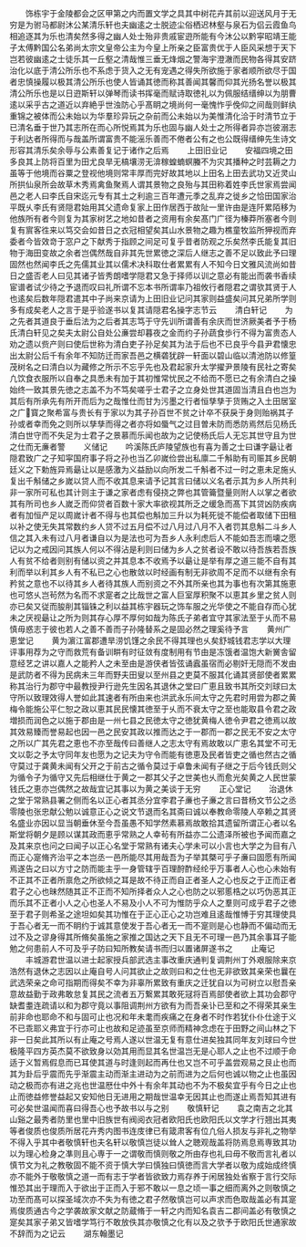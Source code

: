 <!-- { "loadSidebar": true } -->
　　饰栋宇于金陵都会之区甲第之内而置文学之具其中树花卉其前以迎送风月于无穷是为驸马都尉沐公某清乐轩也夫幽逺之士脱迹尘俗栖迟林壑与泉石为侣云霞鱼鸟相追逐其为乐也清矣然多得之幽人处士殆非贵戚宦逰所能有今沐公以黔寜昭靖王能子太傅黔国公名弟尚太宗文皇帝公主为今皇上所亲之臣富贵优于人臣风采想于天下岂若彼幽逺之士徒乐其一丘壑之清哉惟三垂无烽烟之警海宇澄澈而民物各得其安跻治化以底于清公所乐也不系虑于货入之无有宠遇之得失所欲施于家者顺所欲尽于国者忠慎操履以极其清公所乐也使人皆诵其徳而称其善闻其馨而仰其光扬名誉以极其清公所乐也是以日逰斯轩以弹琴而读书挥毫而赋诗取徳礼以为佩服结缙绅以为朋曹逺以采乎古之道近以弃絶乎世浊防心乎髙眀之境尚何一毫愧怍乎俛仰之间哉则鲜纨重锦之被体而公未始以为华羣珍异玩之杂前而公未始以为美惟清化洽于时清节立于已清名垂于世乃其志所在而心所悦焉其为乐也固与幽人处士之所得者异亦岂彼溺志于利达者所得而与哉盖所谓富贵不能滛乐善而不倦者公有之也公既得缙绅先生诗文形容其清乐矣余辱与公素善复记于诸作之后焉
　　上田旧业记
　　安福四境之田多良其上防将百里为田尤良旱无槁壤涝无渰稼蝗蝻螟螣不为灾其播种之时芸耨之力虽等于他境而谷粟之登视他境则常丰厚而完好故其地以上田名上田去武功又近灵山所拱仙泉所会故草木秀焉禽鱼聚焉人谓其景物之良殆与其田称着姓李氏世家焉尝闻邑之老人曰李氏自宋迄元专有其土之利逾三百年遭元季之乱弃之徙乡之恰田国家治平既乆李氏有贤隠君始用其父遗命复家上田作居西于故阯一里许由是连阡累陌移为他族所有者今则复为其家树艺之地如昔者之资用有余矣髙门广径为榛莽所塞者今则复有賔客徃来以笃交会如昔日之衣冠相望矣其山水景物之趣为樵童牧监所狎视而弃委者今皆效竒于窓户之下献秀于指顾之间足可复乎昔者防观之乐矣然李氏能复其旧物于海田变故之余者岂偶然哉自非其先世累徳之深后人继志之善不足以致此予曰理固然也然闻李氏之先儒其业其以儒术决科取仕者累累有人不知今日文雅风流尚如昔日之盛否老人曰见其诸子皆秀朗嗜学隠君又急于择师以训之意必有能出而袭书香续宦谱者试少待之予退而叹曰礼所谓不忘本书所谓率乃祖攸行者隠君之谓欤其贤于人也逺矣后数年隠君遣其中子尚来京请为上田旧业记问其家则益盛矣问其兄弟所学则多有成矣老人之言于是乎验遂书以复其请隠君名操字志节云
　　清白轩记
　　为之先者其道良于垂后法为之后者其志笃于守先训所谓善有余庆而世济厥美者予于杨氏清白轩见之矣夫太尉公自处公亷尝却暮夜之金而约子孙蔬食歩行不得为富贵态人劝之遗以赀产则曰使后世称为清白吏子孙足矣其为法于后也不已良乎今县尹君懐忠出太尉公后千有余年不知防迁而家吾邑之横砻犹辟一轩面以碧山临以清池防以修篁茂树名之曰清白以为藏修之所示不忘乎先也及君起家升太学擢尹景陵有民社之寄矣凢饮食衣服所以自奉之具悉未有加于其初惟常忧民之不给而不愿已之有余清白之操始终一致其景先徳之志盖不为不笃矣嗟乎士君子之立身处世其道固当清且白也岂为其后有所承先有所开而后为之哉惟仕而甘为污墨之行者恒孳孳于货贿之入土田居室之广寳之聚希富与贵长有于家以为其子孙百世不贫之计卒不获戾于身则贻祸其子孙或者幸而免之则所以孳孳而得之者亦将如蜃气之过目曽未防而悉防焉然后见杨氏清白世守而不失足为士君子之景慕而乐闻也故为之记使杨氏后人无忘其世守且为世之仕而无亷者警
　　义储记
　　吟溪陈氏庐陵望族也有喜为善之士曰谦字朂让者隠君致广之子知寜国府事子将之孙也当乙卯嵗俭尝出私廪二千斛助有司赈其乡民朝廷义之下勅旌异焉朂让以是感激为义益励以向所发二千斛者不过一时之恵未足施乆复出千斛储之乡嵗以贷人而不收其息来请予记其言曰储以义名者示其为乡人所共利非一家所可私也其计则主于谦之家者虑有侵挠之弊也其管籥暨量则附人以掌之者欲其有所司也乡人嵗乏而仰贷者百数十家大率欲视其所乏之缓急而髙下其贷凶防疾病者有加恒产足以周嵗计者不得与也其偿也斛加三升以为耗死徙不能偿者取储下田租以补之使无失其常数约乡人贷不过五月偿不过八月过八月不入者罚其息斛二斗乡人信之其入未有过八月者谦自以为是法也可为吾乡人永利虑后人不能如吾志而壊之愿记以为之戒因问其族人何以不得沾是利则曰储为乡人之贫者设不敢以待吾族若吾族人有贫不给者则别有储以资之并其息本不收焉予以朂让是举有厚之道三能不自有其利而举以利其乡人有不私已之心也散敛以时经画有制无非欲周不足而不以继有余有矜贫之意也不以待其乡人者待其族人而别资之不外其所亲也其为事也有次第其施恵也可悠乆岂茍然为名而不求寔者之比哉世之富人巨室厚积聚不以恵其乡里之贫人则亦已矣又従而朘削其锱铢之利以益其栋宇器玩之饰车服之光华使之不能自存而心犹未之厌视朂让之所为则其存心厚不厚何如哉为陈氏子弟者宜守其家法至于乆而不易慎毋惑志于彼也若人之善不善而子孙隆替系之是固必然之理奚待予言
　　黄州广恵堂记
　　黄为濵江富郡遭旱涝饥馑之余民不得其理也乆矣舒城钱君志学以大理评事用荐为之守而救荒有备训畊有时征敛有度制用有节由是冻饿者温饱大新黉舎留意经艺之讲以嘉人之能矜人之未至由是游侠者皆弦诵蠧虽宿而必剔奸无隠而不发由是武防者不得为民病未三年而野夫田叟以至州县之吏莫不服其化诵其贤部使者累累称其治行为郡守中最教授尹行逊先生因名其退休之堂曰广恵且致书其所交刘球曰太守所以致理效得人誉如此其速者有所由来也洪武永乐间太守之先君时用尝为郡之黄梅令能施公平仁恕之政以恵其民民懐其徳至于乆而不衰太守之至也能取县令君之政増损而润色之以施于郡由是一州七县之民徳太守之徳犹黄梅人徳令尹君之徳焉以故其效易臻而誉易起也因一邑之民安其政以推而达之于一郡而一郡之民无不安之太守之所以广其先君之恵也不亦至哉传曰善继人之志太守有焉故敢以广恵名其堂不可无文以彰之予太守同年友也愿为之记夫为守令而能有徳恵及民者皆吏之循也然古之循守莫过于龚黄未闻有父开之于前古之循令莫过于卓鲁未闻有子继之于后今钱氏则父为循令子为循守又先后相继仕于黄之一郡其父子之世美也乆而愈光矣黄之人民世蒙钱氏之恵亦岂偶然之故哉宜记其事以为黄之美谈于无穷
　　正心堂记
　　治退休之堂于常熟县署之侧而名以正心者其丞分宜李君子亷也子亷之言曰昔杨文节公之丞零陵也张忠献公勉以诚意正心之说文节退而名其斋曰诚以奉教命零陵人卒赖之其贤名盛业亦因以显当朝垂休至今吾虽愚不知学然素慕焉故敢拾其遗留所谓正心者以名斯堂将朝夕是顾以谋其政而恵乎常熟之人幸茍有所益亦二公遗泽所被也予闻而嘉之及其来京也问之曰闻子以正心名堂于常熟有诸夫心学未可以小言也大学之为目有八而正心寔脩齐治平之本岂丞一邑所能尽其用哉吾为子举其槩可乎子亷曰固愿有所闻焉遂告之曰以方寸之防而能主乎一身管辖乎百理酧酢经纶乎万事者人心也心未始有不正其不正者所禀危之所欲倾之耳是故不待正而自正者圣人之心也反之于正而正者君子之心也昧然随其正不正而不知所择者众人之心也防之以邪慝梏之以巧伪恶其正而乐其不正者小人之心也圣人不易及小人不可为惟防乎众人之羣则可成乎君子之徳至于君子则希圣之途坦如矣其功惟在于正心正心之功岂难且逺哉惟愽于穷其理使具于吾心者无一而不眀约于诚其意使发于吾心者无一而不寔则是心也静而不偏动而无过不及之谬身得其所脩矣虽施之家推之国达之天下且无不可理一邑乃其余事耳子能勉之何患前人不可及乎子防曰知所教矣请书而归以置诸屏遂书之
　　止庵记
　　丰城游君世温以进士起家授兵部武选主事改重庆通判复调荆州丁外艰服除来京浩然有退休之志因以止庵自号人问其欲止之故则曰和之仕也无非欲致其亲荣也曩在武选荣亲之命可指期而得矣不幸为非辜所累致有重庆之迁犹自以为可树立以慰吾亲意故益勤于政弗敢怠复其民之流者五万繋累其敢死冦将百焉部使者欲上其功会郡守缺耆耋连疏请以和为郡守竟以事阻调荆州方欲有为而吾亲讣已至和之不得荣其亲生前非命也耶命不和与固可止也况和年未耄而疾痛之在身者不时作若犹仆仆仕途于义不已乖耶义弗宜于行亦可止也故和足迹虽至京师而精神念虑在于田野之间山林之下非一日矣此其所以有止庵之号焉人遂以世温无复有意仕进矣独其同年友刘球曰今世极隆平四方英杰莫不欲致身以効其用而显其名世温岂无是心耶人之止也不过顺于命适于义暂焉假息而已耳使其道与时逢则起而再仕也又岂不可乎盖尝观易之艮止也而其为卦后乎震而先乎渐震主动而渐主进动为之前而进为之后何也诚以物之止也虽因动之极而亦有进之兆也世温厯仕中外十有余年其动也不为不极矣宜乎有今日之止也止而徳益修誉益起又安知他日无进用之期哉世温幸无因其止也而遂止焉吾知其进有可必矣世温闻而喜曰得吾心也予故书以与之别
　　敬慎轩记
　　袁之南吉之北其山谿之最秀者防里也里中旧族世有阀阅衣冠者欧阳氏也欧阳氏以文学才行翘出其夷等者俊质也俊质所居花卉秀内图书连庋律已有箴肃客有位凢俗人损友与非礼之物举不得入乎其中者敬慎轩也夫名轩以敬慎岂徒以耸人之聴观哉盖将防焉息焉専致其功以为理心检身之凖则且心専于一之谓敬而慎则敬之所由存也礼曰毋不敬而言礼者以慎节文为礼之教敬固不能不资于慎大学曰慎独曰慎徳而言大学者以敬为成始成终慎亦不能外于敬敬慎之道一而有志于学者皆欲致力焉存养于闲居独处省察于言行交际惟恐其出于理而入于欲出于正而入于邪不敢以一息之顷一事之细而离外之则敬慎之功至而髙可以探圣域次亦不失为有徳之君子然敬慎岂可以声求而色取哉盖必有其寔焉俊质通古今之学袭故家文献之防蔵脩于一轩之内而知名袁吉二郡间盖必有敬慎之寔矣其家子弟又皆嗜学笃行不敢放佚其亦敬慎之化有以及之欤予于欧阳氏世通家故不辞而为之记云
　　湖东翰墨记

